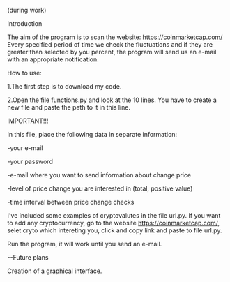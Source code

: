 (during work)


Introduction

The aim of the program is to scan the website: https://coinmarketcap.com/ 
Every specified period of time we check the fluctuations and if they are greater than selected by you percent, the program will send us an e-mail with an appropriate notification.


How to use: 

1.The first step is to download my code.

2.Open the file functions.py and look at the 10 lines. You have to create a new file and paste the path to it in this line. 

IMPORTANT!!!   

In this file, place the following data in separate information:

-your e-mail

-your password

-e-mail where you want to send information about change price

-level of price change you are interested in (total, positive value)  

-time interval between price change checks

I've included some examples of cryptovalutes in the file url.py. If you want to add any cryptocurrency, go to the website https://coinmarketcap.com/, selet cryto which intereting you, click and copy link and paste to file url.py.

Run the program, it will work until you send an e-mail.

--Future plans 

Creation of a graphical interface.
